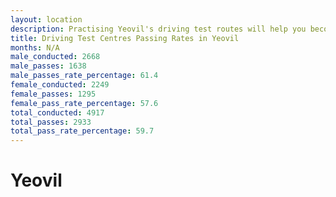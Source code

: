 ```yaml
---
layout: location
description: Practising Yeovil's driving test routes will help you become more confident in your gear-changing abilities.
title: Driving Test Centres Passing Rates in Yeovil
months: N/A
male_conducted: 2668
male_passes: 1638
male_passes_rate_percentage: 61.4
female_conducted: 2249
female_passes: 1295
female_pass_rate_percentage: 57.6
total_conducted: 4917
total_passes: 2933
total_pass_rate_percentage: 59.7
---
```


# Yeovil
